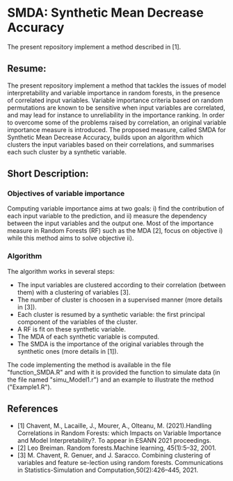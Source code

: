 # SMDA: Synthetic Mean Decrease Accuracy

The present repository implement a method described in [1].

## Resume: 

The present repository implement a method that tackles the issues of model interpretability and variable importance in random forests, in the presence of correlated input variables. Variable importance criteria based on random permutations are known to be sensitive when input variables are correlated, and may lead for instance to unreliability in the importance ranking. In order to overcome some of the problems raised by correlation, an original variable importance measure is introduced. The proposed measure, called SMDA for Synthetic Mean Decrease Accuracy, builds upon an algorithm which clusters the input variables based on their correlations, and summarises each such cluster by a synthetic variable.

## Short Description:

### Objectives of variable importance 
Computing variable importance aims at two goals: i) find the contribution of each input variable to the prediction, and ii) measure the dependency between the input variables and the output one. Most of the importance measure in Random Forests (RF) such as the MDA [2], focus on objective i) while this method aims to solve objective ii).

### Algorithm
The algorithm works in several steps:
* The input variables are clustered according to their correlation (between them) with a clustering of variables [3]. 
* The number of cluster is choosen in a supervised manner (more details in [3]).
* Each cluster is resumed by a synthetic variable: the first principal component of the variables of the cluster.
* A RF is fit on these synthetic variable. 
* The MDA of each synthetic variable is computed.
* The SMDA is the importance of the original variables through the synthetic ones (more details in [1]).

The code implementing the method is available in the file "function_SMDA.R" and with it is provided the function to simulate data (in the file named "simu_Model1.r") and an example to illustrate the method ("Example1.R").

## References
* [1] Chavent, M., Lacaille, J., Mourer, A., Olteanu, M. (2021).Handling Correlations in Random Forests: which Impacts on Variable Importance and Model Interpretability?. To appear in ESANN 2021 proceedings.
* [2] Leo Breiman.  Random forests.Machine learning, 45(1):5–32, 2001.
* [3] M. Chavent, R. Genuer, and J. Saracco.  Combining clustering of variables and feature se-lection using random forests. Communications in Statistics-Simulation and Computation,50(2):426–445, 2021.
